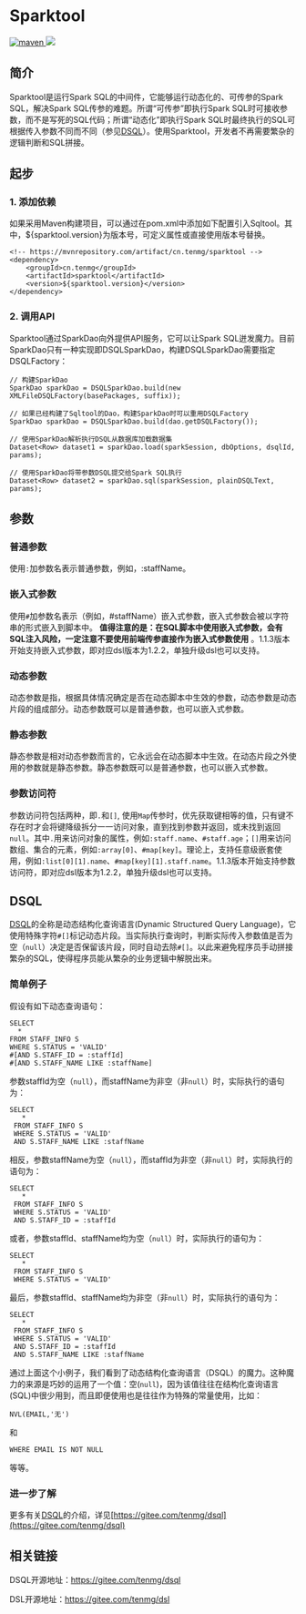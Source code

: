 # Sparktool

<p align="left">
    <a href="https://mvnrepository.com/artifact/cn.tenmg/sparktool">
        <img alt="maven" src="https://img.shields.io/maven-central/v/cn.tenmg/sparktool.svg?style=flat-square">
    </a>
    <a target="_blank" href="LICENSE"><img src="https://img.shields.io/:license-Apache%202.0-blue.svg"></a>
</p>


## 简介

Sparktool是运行Spark SQL的中间件，它能够运行动态化的、可传参的Spark SQL，解决Spark SQL传参的难题。所谓“可传参”即执行Spark SQL时可接收参数，而不是写死的SQL代码；所谓“动态化”即执行Spark SQL时最终执行的SQL可根据传入参数不同而不同（参见[DSQL](https://gitee.com/tenmg/dsql)）。使用Sparktool，开发者不再需要繁杂的逻辑判断和SQL拼接。

## 起步

### 1. 添加依赖

如果采用Maven构建项目，可以通过在pom.xml中添加如下配置引入Sqltool。其中，${sparktool.version}为版本号，可定义属性或直接使用版本号替换。

```
<!-- https://mvnrepository.com/artifact/cn.tenmg/sparktool -->
<dependency>
    <groupId>cn.tenmg</groupId>
    <artifactId>sparktool</artifactId>
    <version>${sparktool.version}</version>
</dependency>
```
### 2. 调用API

Sparktool通过SparkDao向外提供API服务，它可以让Spark SQL迸发魔力。目前SparkDao只有一种实现即DSQLSparkDao，构建DSQLSparkDao需要指定DSQLFactory：

```
// 构建SparkDao
SparkDao sparkDao = DSQLSparkDao.build(new XMLFileDSQLFactory(basePackages, suffix));

// 如果已经构建了Sqltool的Dao，构建SparkDao时可以重用DSQLFactory
SparkDao sparkDao = DSQLSparkDao.build(dao.getDSQLFactory());

// 使用SparkDao解析执行DSQL从数据库加载数据集
Dataset<Row> dataset1 = sparkDao.load(sparkSession, dbOptions, dsqlId, params);

// 使用SparkDao将带参数DSQL提交给Spark SQL执行
Dataset<Row> dataset2 = sparkDao.sql(sparkSession, plainDSQLText, params);
```

## 参数

### 普通参数

使用`:`加参数名表示普通参数，例如，:staffName。

### 嵌入式参数

使用`#`加参数名表示（例如，#staffName）嵌入式参数，嵌入式参数会被以字符串的形式嵌入到脚本中。 **值得注意的是：在SQL脚本中使用嵌入式参数，会有SQL注入风险，一定注意不要使用前端传参直接作为嵌入式参数使用** 。1.1.3版本开始支持嵌入式参数，即对应dsl版本为1.2.2，单独升级dsl也可以支持。

### 动态参数

动态参数是指，根据具体情况确定是否在动态脚本中生效的参数，动态参数是动态片段的组成部分。动态参数既可以是普通参数，也可以嵌入式参数。

### 静态参数

静态参数是相对动态参数而言的，它永远会在动态脚本中生效。在动态片段之外使用的参数就是静态参数。静态参数既可以是普通参数，也可以嵌入式参数。

### 参数访问符

参数访问符包括两种，即`.`和`[]`, 使用`Map`传参时，优先获取键相等的值，只有键不存在时才会将键降级拆分一一访问对象，直到找到参数并返回，或未找到返回`null`。其中`.`用来访问对象的属性，例如`:staff.name`、`#staff.age`；`[]`用来访问数组、集合的元素，例如`:array[0]`、`#map[key]`。理论上，支持任意级嵌套使用，例如`:list[0][1].name`、`#map[key][1].staff.name`。1.1.3版本开始支持参数访问符，即对应dsl版本为1.2.2，单独升级dsl也可以支持。

## DSQL

[DSQL](https://gitee.com/tenmg/dsql)的全称是动态结构化查询语言(Dynamic Structured Query Language)，它使用特殊字符`#[]`标记动态片段。当实际执行查询时，判断实际传入参数值是否为空（`null`）决定是否保留该片段，同时自动去除`#[]`。以此来避免程序员手动拼接繁杂的SQL，使得程序员能从繁杂的业务逻辑中解脱出来。

### 简单例子

假设有如下动态查询语句：

```
SELECT
  *
FROM STAFF_INFO S
WHERE S.STATUS = 'VALID'
#[AND S.STAFF_ID = :staffId]
#[AND S.STAFF_NAME LIKE :staffName]
```

参数staffId为空（`null`），而staffName为非空（非`null`）时，实际执行的语句为：

```
SELECT
   *
 FROM STAFF_INFO S
 WHERE S.STATUS = 'VALID'
 AND S.STAFF_NAME LIKE :staffName
```

相反，参数staffName为空（`null`），而staffId为非空（非`null`）时，实际执行的语句为：


```
SELECT
   *
 FROM STAFF_INFO S
 WHERE S.STATUS = 'VALID'
 AND S.STAFF_ID = :staffId
```

或者，参数staffId、staffName均为空（`null`）时，实际执行的语句为：

```
SELECT
   *
 FROM STAFF_INFO S
 WHERE S.STATUS = 'VALID'
```

最后，参数staffId、staffName均为非空（非`null`）时，实际执行的语句为：

```
SELECT
   *
 FROM STAFF_INFO S
 WHERE S.STATUS = 'VALID'
 AND S.STAFF_ID = :staffId
 AND S.STAFF_NAME LIKE :staffName
```

通过上面这个小例子，我们看到了动态结构化查询语言（DSQL）的魔力。这种魔力的来源是巧妙的运用了一个值：空(`null`)，因为该值往往在结构化查询语言(SQL)中很少用到，而且即便使用也是往往作为特殊的常量使用，比如：
```
NVL(EMAIL,'无')
```
和
```
WHERE EMAIL IS NOT NULL
```
等等。

### 进一步了解

更多有关[DSQL](https://gitee.com/tenmg/dsql)的介绍，详见[https://gitee.com/tenmg/dsql](https://gitee.com/tenmg/dsql)

## 相关链接

DSQL开源地址：https://gitee.com/tenmg/dsql

DSL开源地址：https://gitee.com/tenmg/dsl
